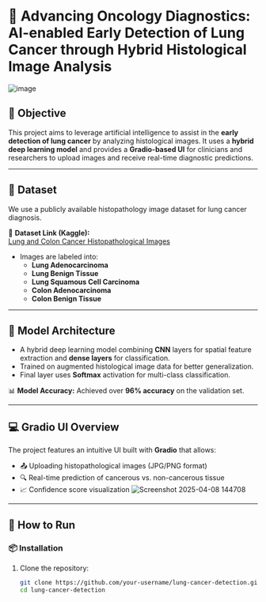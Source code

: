 # 🧠 Advancing Oncology Diagnostics: AI-enabled Early Detection of Lung Cancer through Hybrid Histological Image Analysis
![image](https://github.com/user-attachments/assets/a68892c1-9b28-4d38-a08e-48e91abcf8fe)

## 🎯 Objective
This project aims to leverage artificial intelligence to assist in the **early detection of lung cancer** by analyzing histological images. It uses a **hybrid deep learning model** and provides a **Gradio-based UI** for clinicians and researchers to upload images and receive real-time diagnostic predictions.

---

## 📁 Dataset
We use a publicly available histopathology image dataset for lung cancer diagnosis.

🔗 **Dataset Link (Kaggle):**  
[Lung and Colon Cancer Histopathological Images](https://www.kaggle.com/datasets/andrewmvd/lung-and-colon-cancer-histopathological-images)

- Images are labeled into:
  - **Lung Adenocarcinoma**
  - **Lung Benign Tissue**
  - **Lung Squamous Cell Carcinoma**
  - **Colon Adenocarcinoma**
  - **Colon Benign Tissue**

---

## 🧠 Model Architecture
- A hybrid deep learning model combining **CNN** layers for spatial feature extraction and **dense layers** for classification.
- Trained on augmented histological image data for better generalization.
- Final layer uses **Softmax** activation for multi-class classification.

📊 **Model Accuracy:** Achieved over **96% accuracy** on the validation set.

---

## 💻 Gradio UI Overview
The project features an intuitive UI built with **Gradio** that allows:
- 📤 Uploading histopathological images (JPG/PNG format)
- 🔍 Real-time prediction of cancerous vs. non-cancerous tissue
- 📈 Confidence score visualization
![Screenshot 2025-04-08 144708](https://github.com/user-attachments/assets/53f099ea-e63e-4e76-ad09-faa9af89a0dc)

---

## 🚀 How to Run

### 📦 Installation

1. Clone the repository:
   ```bash
   git clone https://github.com/your-username/lung-cancer-detection.git
   cd lung-cancer-detection
